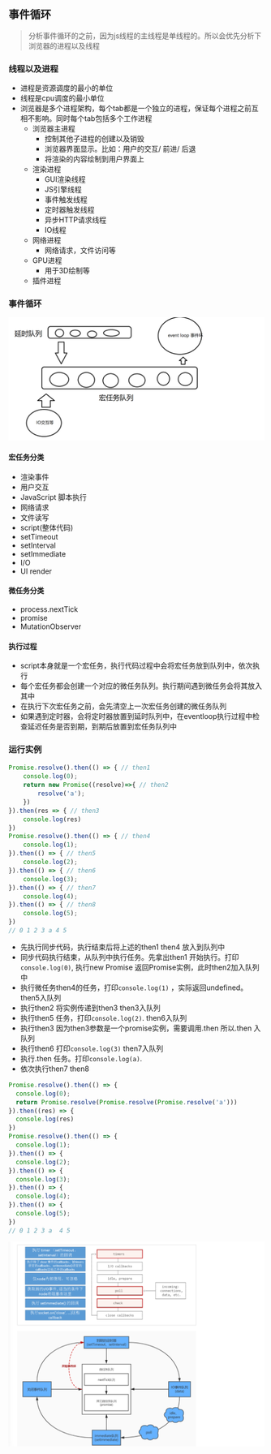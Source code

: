 ## 事件循环
> 分析事件循环的之前，因为js线程的主线程是单线程的。所以会优先分析下浏览器的进程以及线程

### 线程以及进程
- 进程是资源调度的最小的单位
- 线程是cpu调度的最小单位
- 浏览器是多个进程架构，每个tab都是一个独立的进程，保证每个进程之前互相不影响。同时每个tab包括多个工作进程
    - 浏览器主进程
      - 控制其他子进程的创建以及销毁
      - 浏览器界面显示。比如：用户的交互/ 前进/ 后退
      - 将渲染的内容绘制到用户界面上
    - 渲染进程
      - GUI渲染线程
      - JS引擎线程
      - 事件触发线程
      - 定时器触发线程
      - 异步HTTP请求线程
      - IO线程
    - 网络进程
      - 网络请求，文件访问等
    - GPU进程
      - 用于3D绘制等
    - 插件进程

### 事件循环
![事件循环截图](./images/8.png)
#### 宏任务分类
- 渲染事件
- 用户交互
- JavaScript 脚本执行
- 网络请求
- 文件读写
- script(整体代码)
- setTimeout
- setInterval
- setImmediate
- I/O 
- UI render
#### 微任务分类
- process.nextTick
- promise
- MutationObserver

#### 执行过程
- script本身就是一个宏任务，执行代码过程中会将宏任务放到队列中，依次执行
- 每个宏任务都会创建一个对应的微任务队列。执行期间遇到微任务会将其放入其中
- 在执行下次宏任务之前，会先清空上一次宏任务创建的微任务队列
- 如果遇到定时器，会将定时器放置到延时队列中，在eventloop执行过程中检查延迟任务是否到期，到期后放置到宏任务队列中

### 运行实例
```js
Promise.resolve().then(() => { // then1
    console.log(0);
    return new Promise((resolve)=>{ // then2
        resolve('a');
    })
}).then(res => { // then3
    console.log(res)
})
Promise.resolve().then(() => { // then4
    console.log(1);
}).then(() => { // then5
    console.log(2);
}).then(() => { // then6
    console.log(3);
}).then(() => { // then7
    console.log(4);
}).then(() => { // then8
    console.log(5);
})
// 0 1 2 3 a 4 5
```
- 先执行同步代码，执行结束后将上述的then1 then4 放入到队列中
- 同步代码执行结束，从队列中执行任务。先拿出then1 开始执行。打印`console.log(0)`, 执行new Promise 返回Promise实例，此时then2加入队列中
- 执行微任务then4的任务，打印`console.log(1)` ，实际返回undefined。then5入队列
- 执行then2 将实例传递到then3 then3入队列
- 执行then5 任务，打印`console.log(2)`. then6入队列
- 执行then3 因为then3参数是一个promise实例，需要调用.then 所以.then 入队列
- 执行then6 打印`console.log(3)` then7入队列
- 执行.then 任务。打印`console.log(a)`.
- 依次执行then7 then8
```js
Promise.resolve().then(() => {
  console.log(0);
  return Promise.resolve(Promise.resolve(Promise.resolve('a')))
}).then((res) => {
  console.log(res)
})
Promise.resolve().then(() => {
  console.log(1);
}).then(() => {
  console.log(2);
}).then(() => {
  console.log(3);
}).then(() => {
  console.log(4);
}).then(() => {
  console.log(5);
})
// 0 1 2 3 a  4 5
```
![Node事件循环](./images/9.png)
